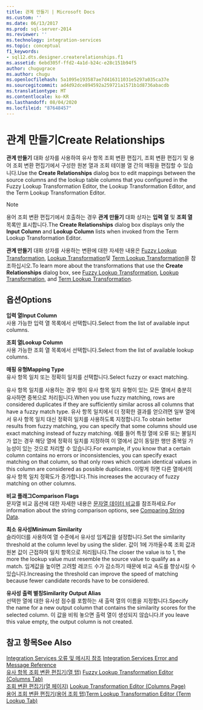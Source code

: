 ```yaml
---
title: 관계 만들기 | Microsoft Docs
ms.custom: ''
ms.date: 06/13/2017
ms.prod: sql-server-2014
ms.reviewer: ''
ms.technology: integration-services
ms.topic: conceptual
f1_keywords:
- sql12.dts.designer.createrelationships.f1
ms.assetid: 6ebd305f-ffd2-4a1d-b24c-e28c151b94f5
author: chugugrace
ms.author: chugu
ms.openlocfilehash: 5a1095e193587ae7d416311031e5297a035ca37e
ms.sourcegitcommit: ad4d92dce894592a259721a1571b1d8736abacdb
ms.translationtype: MT
ms.contentlocale: ko-KR
ms.lasthandoff: 08/04/2020
ms.locfileid: "87648457"
---
```

# <a name="create-relationships"></a><span data-ttu-id="15d32-102">관계 만들기</span><span class="sxs-lookup"><span data-stu-id="15d32-102">Create Relationships</span></span>
  <span data-ttu-id="15d32-103">**관계 만들기** 대화 상자를 사용하여 유사 항목 조회 변환 편집기, 조회 변환 편집기 및 용어 조회 변환 편집기에서 구성한 원본 열과 조회 테이블 열 간의 매핑을 편집할 수 있습니다.</span><span class="sxs-lookup"><span data-stu-id="15d32-103">Use the **Create Relationships** dialog box to edit mappings between the source columns and the lookup table columns that you configured in the Fuzzy Lookup Transformation Editor, the Lookup Transformation Editor, and the Term Lookup Transformation Editor.</span></span>  
  
> [!NOTE]  
>  <span data-ttu-id="15d32-104">용어 조회 변환 편집기에서 호출하는 경우 **관계 만들기** 대화 상자는 **입력 열** 및 **조회 열** 목록만 표시합니다.</span><span class="sxs-lookup"><span data-stu-id="15d32-104">The **Create Relationships** dialog box displays only the **Input Column** and **Lookup Column** lists when invoked from the Term Lookup Transformation Editor.</span></span>  
  
 <span data-ttu-id="15d32-105">**관계 만들기** 대화 상자를 사용하는 변환에 대한 자세한 내용은 [Fuzzy Lookup Transformation](lookup-transformation.md), [Lookup Transformation](lookup-transformation.md)및 [Term Lookup Transformation](term-lookup-transformation.md)을 참조하십시오.</span><span class="sxs-lookup"><span data-stu-id="15d32-105">To learn more about the transformations that use the **Create Relationships** dialog box, see [Fuzzy Lookup Transformation](lookup-transformation.md), [Lookup Transformation](lookup-transformation.md), and [Term Lookup Transformation](term-lookup-transformation.md).</span></span>  
  
## <a name="options"></a><span data-ttu-id="15d32-106">옵션</span><span class="sxs-lookup"><span data-stu-id="15d32-106">Options</span></span>  
 <span data-ttu-id="15d32-107">**입력 열**</span><span class="sxs-lookup"><span data-stu-id="15d32-107">**Input Column**</span></span>  
 <span data-ttu-id="15d32-108">사용 가능한 입력 열 목록에서 선택합니다.</span><span class="sxs-lookup"><span data-stu-id="15d32-108">Select from the list of available input columns.</span></span>  
  
 <span data-ttu-id="15d32-109">**조회 열**</span><span class="sxs-lookup"><span data-stu-id="15d32-109">**Lookup Column**</span></span>  
 <span data-ttu-id="15d32-110">사용 가능한 조회 열 목록에서 선택합니다.</span><span class="sxs-lookup"><span data-stu-id="15d32-110">Select from the list of available lookup columns.</span></span>  
  
 <span data-ttu-id="15d32-111">**매핑 유형**</span><span class="sxs-lookup"><span data-stu-id="15d32-111">**Mapping Type**</span></span>  
 <span data-ttu-id="15d32-112">유사 항목 일치 또는 정확히 일치를 선택합니다.</span><span class="sxs-lookup"><span data-stu-id="15d32-112">Select fuzzy or exact matching.</span></span>  
  
 <span data-ttu-id="15d32-113">유사 항목 일치를 사용하는 경우 행이 유사 항목 일치 유형이 있는 모든 열에서 충분히 유사하면 중복으로 처리됩니다.</span><span class="sxs-lookup"><span data-stu-id="15d32-113">When you use fuzzy matching, rows are considered duplicates if they are sufficiently similar across all columns that have a fuzzy match type.</span></span> <span data-ttu-id="15d32-114">유사 항목 일치에서 더 정확한 결과를 얻으려면 일부 열에서 유사 항목 일치 대신 정확히 일치를 사용하도록 지정합니다.</span><span class="sxs-lookup"><span data-stu-id="15d32-114">To obtain better results from fuzzy matching, you can specify that some columns should use exact matching instead of fuzzy matching.</span></span> <span data-ttu-id="15d32-115">예를 들어 특정 열에 오류 또는 불일치가 없는 경우 해당 열에 정확히 일치를 지정하여 이 열에서 값이 동일한 행만 중복일 가능성이 있는 것으로 처리할 수 있습니다.</span><span class="sxs-lookup"><span data-stu-id="15d32-115">For example, if you know that a certain column contains no errors or inconsistencies, you can specify exact matching on that column, so that only rows which contain identical values in this column are considered as possible duplicates.</span></span> <span data-ttu-id="15d32-116">이렇게 하면 다른 열에서의 유사 항목 일치 정확도가 증가합니다.</span><span class="sxs-lookup"><span data-stu-id="15d32-116">This increases the accuracy of fuzzy matching on other columns.</span></span>  
  
 <span data-ttu-id="15d32-117">**비교 플래그**</span><span class="sxs-lookup"><span data-stu-id="15d32-117">**Comparison Flags**</span></span>  
 <span data-ttu-id="15d32-118">문자열 비교 옵션에 대한 자세한 내용은 [문자열 데이터 비교](../comparing-string-data.md)를 참조하세요.</span><span class="sxs-lookup"><span data-stu-id="15d32-118">For information about the string comparison options, see [Comparing String Data](../comparing-string-data.md).</span></span>  
  
 <span data-ttu-id="15d32-119">**최소 유사성**</span><span class="sxs-lookup"><span data-stu-id="15d32-119">**Minimum Similarity**</span></span>  
 <span data-ttu-id="15d32-120">슬라이더를 사용하여 열 수준에서 유사성 임계값을 설정합니다.</span><span class="sxs-lookup"><span data-stu-id="15d32-120">Set the similarity threshold at the column level by using the slider.</span></span> <span data-ttu-id="15d32-121">값이 1에 가까울수록 조회 값과 원본 값이 근접하여 일치 항목으로 처리됩니다.</span><span class="sxs-lookup"><span data-stu-id="15d32-121">The closer the value is to 1, the more the lookup value must resemble the source value to qualify as a match.</span></span> <span data-ttu-id="15d32-122">임계값을 높이면 고려할 레코드 수가 감소하기 때문에 비교 속도를 향상시킬 수 있습니다.</span><span class="sxs-lookup"><span data-stu-id="15d32-122">Increasing the threshold can improve the speed of matching because fewer candidate records have to be considered.</span></span>  
  
 <span data-ttu-id="15d32-123">**유사성 출력 별칭**</span><span class="sxs-lookup"><span data-stu-id="15d32-123">**Similarity Output Alias**</span></span>  
 <span data-ttu-id="15d32-124">선택한 열에 대한 유사성 점수를 포함하는 새 출력 열의 이름을 지정합니다.</span><span class="sxs-lookup"><span data-stu-id="15d32-124">Specify the name for a new output column that contains the similarity scores for the selected column.</span></span> <span data-ttu-id="15d32-125">이 값을 비워 놓으면 출력 열이 생성되지 않습니다.</span><span class="sxs-lookup"><span data-stu-id="15d32-125">If you leave this value empty, the output column is not created.</span></span>  
  
## <a name="see-also"></a><span data-ttu-id="15d32-126">참고 항목</span><span class="sxs-lookup"><span data-stu-id="15d32-126">See Also</span></span>  
 <span data-ttu-id="15d32-127">[Integration Services 오류 및 메시지 참조](../../integration-services-error-and-message-reference.md) </span><span class="sxs-lookup"><span data-stu-id="15d32-127">[Integration Services Error and Message Reference](../../integration-services-error-and-message-reference.md) </span></span>  
 <span data-ttu-id="15d32-128">[유사 항목 조회 변환 편집기&#40;열 탭&#41;](../../fuzzy-lookup-transformation-editor-columns-tab.md) </span><span class="sxs-lookup"><span data-stu-id="15d32-128">[Fuzzy Lookup Transformation Editor &#40;Columns Tab&#41;](../../fuzzy-lookup-transformation-editor-columns-tab.md) </span></span>  
 <span data-ttu-id="15d32-129">[조회 변환 편집기&#40;열 페이지&#41;](../../lookup-transformation-editor-columns-page.md) </span><span class="sxs-lookup"><span data-stu-id="15d32-129">[Lookup Transformation Editor &#40;Columns Page&#41;](../../lookup-transformation-editor-columns-page.md) </span></span>  
 [<span data-ttu-id="15d32-130">용어 조회 변환 편집기&#40;용어 조회 탭&#41;</span><span class="sxs-lookup"><span data-stu-id="15d32-130">Term Lookup Transformation Editor &#40;Term Lookup Tab&#41;</span></span>](../../term-lookup-transformation-editor-term-lookup-tab.md)  
  
  
